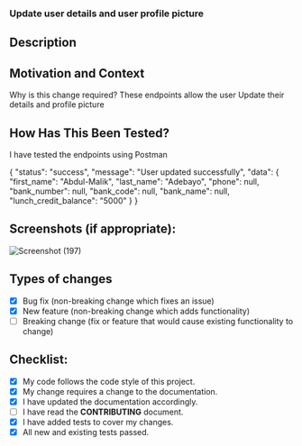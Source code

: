 ### Update user details and user profile picture

## Description
<!--- I added two endpoints to patch details of user and user profile picture-->

## Motivation and Context
Why is this change required? These endpoints allow the user Update their details and profile picture 

## How Has This Been Tested?
<!--- Please describe in detail how you tested your changes. -->
I have tested the endpoints using Postman
<!--- Include details of your testing environment, and the tests you ran to -->
{
    "status": "success",
    "message": "User updated successfully",
    "data": {
        "first_name": "Abdul-Malik",
        "last_name": "Adebayo",
        "phone": null,
        "bank_number": null,
        "bank_code": null,
        "bank_name": null,
        "lunch_credit_balance": "5000"
    }
}

## Screenshots (if appropriate):
![Screenshot (197)](https://github.com/hngx-org/Mirage-food-backend/assets/65060993/9574b5d8-5894-4b11-993f-c01b408eaf92)

## Types of changes
- [x] Bug fix (non-breaking change which fixes an issue)
- [x] New feature (non-breaking change which adds functionality)
- [ ] Breaking change (fix or feature that would cause existing functionality to change)

## Checklist:
- [x] My code follows the code style of this project.
- [x] My change requires a change to the documentation.
- [x] I have updated the documentation accordingly.
- [ ] I have read the **CONTRIBUTING** document.
- [x] I have added tests to cover my changes.
- [x] All new and existing tests passed.
